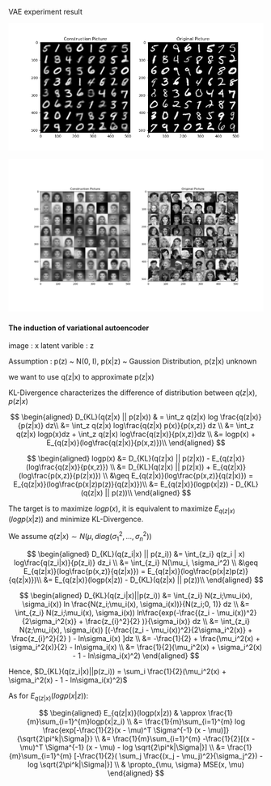 VAE experiment result

<img src = "./pic/VAE_MNIST.png"></img>

<img src = "./pic/VAE_CELE.png"></img>


#### The induction of variational autoencoder

image : x   latent varible : z

Assumption : p(z) ~ N(0, I), p(x|z) ~ Gaussion Distribution, p(z|x) unknown

we want to use q(z|x) to approximate p(z|x)

KL-Divergence characterizes the difference of distribution between $q(z|x)$, $p(z|x)$

$$
\begin{aligned}
D_{KL}(q(z|x) || p(z|x)) & = \int_z q(z|x) log \frac{q(z|x)}{p(z|x)} dz\\
&= \int_z q(z|x) log\frac{q(z|x) p(x)}{p(x,z)} dz \\
&= \int_z q(z|x) logp(x)dz + \int_z q(z|x) log\frac{q(z|x)}{p(x,z)}dz \\
&= logp(x) + E_{q(z|x)}(log\frac{q(z|x)}{p(x,z)})\\
\end{aligned}
$$

$$
\begin{aligned}
logp(x) &= D_{KL}(q(z|x) || p(z|x)) - E_{q(z|x)}(log\frac{q(z|x)}{p(x,z)}) \\
&= D_{KL}(q(z|x) || p(z|x)) + E_{q(z|x)}(log\frac{p(x,z)}{p(z|x)}) \\
&\geq E_{q(z|x)}(log\frac{p(x,z)}{q(z|x)}) = E_{q(z|x)}(log\frac{p(x|z)p(z)}{q(z|x)})\\
&= E_{q(z|x)}(logp(x|z)) - D_{KL}(q(z|x) || p(z))\\
\end{aligned}
$$

The target is to maximize $logp(x)$, it is equivalent to maximize $E_{q(z|x)}(logp(x|z))$ and minimize KL-Divergence. 

We assume $q(z|x) \sim N(\mu, diag(\sigma_1^2, ..., \sigma_n^2))$

$$
\begin{aligned}
D_{KL}(q(z_i|x) || p(z_i)) &= \int_{z_i} q(z_i | x) log\frac{q(z_i|x)}{p(z_i)} dz_i  \\
&= \int_{z_i} N(\mu_i, \sigma_i^2) \\
&\geq E_{q(z|x)}(log\frac{p(x,z)}{q(z|x)}) = E_{q(z|x)}(log\frac{p(x|z)p(z)}{q(z|x)})\\
&= E_{q(z|x)}(logp(x|z)) - D_{KL}(q(z|x) || p(z))\\
\end{aligned}
$$

$$
\begin{aligned}
D_{KL}(q(z_i|x)||p(z_i)) &= \int_{z_i} N(z_i;\mu_i(x), \sigma_i(x)) ln \frac{N(z_i;\mu_i(x), \sigma_i(x))}{N(z_i;0, 1)} dz \\
&= \int_{z_i} N(z_i;\mu_i(x), \sigma_i(x)) ln\frac{exp(-\frac{(z_i - \mu_i(x))^2}{2\sigma_i^2(x)} + \frac{z_{i}^2}{2} )}{\sigma_i(x)} dz \\
&= \int_{z_i} N(z;\mu_i(x), \sigma_i(x)) [(-\frac{(z_i - \mu_i(x))^2}{2\sigma_i^2(x)} + \frac{z_{i}^2}{2} ) - ln\sigma_i(x) ]dz \\
&= -\frac{1}{2} + \frac{\mu_i^2(x) + \sigma_i^2(x)}{2} - ln\sigma_i(x) \\
&= \frac{1}{2}(\mu_i^2(x) + \sigma_i^2(x) - 1 - ln\sigma_i(x)^2)
\end{aligned}
$$

Hence, $D_{KL}(q(z_i|x)||p(z_i)) = \sum_i \frac{1}{2}(\mu_i^2(x) + \sigma_i^2(x) - 1 - ln\sigma_i(x)^2)$

As for $E_{q(z|x)}(logp(x|z))$:

$$
\begin{aligned}
E_{q(z|x)}(logp(x|z)) & \approx \frac{1}{m}\sum_{i=1}^{m}logp(x|z_i) \\
&= \frac{1}{m}\sum_{i=1}^{m} log \frac{exp[-\frac{1}{2}(x - \mu)^T \Sigma^{-1} (x - \mu)]}{\sqrt{2\pi^k|\Sigma|}} \\
&= \frac{1}{m}\sum_{i=1}^{m} -\frac{1}{2}[(x - \mu)^T \Sigma^{-1} (x - \mu) - log \sqrt{2\pi^k|\Sigma|}] \\
&= \frac{1}{m}\sum_{i=1}^{m} [-\frac{1}{2}( \sum_j  \frac{(x_j - \mu_j)^2}{\sigma_j^2}) - log \sqrt{2\pi^k|\Sigma|}] \\
& \propto_{\mu, \sigma} MSE(x, \mu)
\end{aligned}
$$
